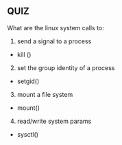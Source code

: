 ## QUIZ
What are the linux system calls to:
1. send a signal to a process
- kill ()
2. set the group identity of a process
- setgid()
3. mount a file system
- mount()
4. read/write system params
- sysctl()